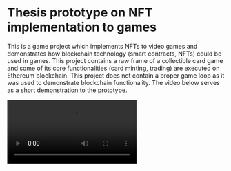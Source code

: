 Thesis prototype on NFT implementation to games
============================

This is a game project which implements NFTs to video games and demonstrates how blockchain technology (smart contracts, NFTs) could be used in games. This project contains a raw frame of a collectible card game and some of its core functionalities (card minting, trading) are executed on Ethereum blockchain. This project does not contain a proper game loop as it was used to demonstrate blockchain functionality. The video below serves as a short demonstration to the prototype.

![Demo video](https://github.com/MomoMizu94/Thesis/blob/main/Thesis_demo.mp4)

